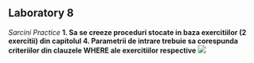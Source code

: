 ## Laboratory 8

*Sarcini Practice*
**1. Sa se creeze proceduri stocate in baza exercitiilor (2 exercitii) din capitolul 4. Parametrii de intrare trebuie sa corespunda criteriilor din clauzele WHERE ale exercitiilor respective**
![](https://github.com/nadiusa/Data_Base/blob/master/Lab9/Lab9photos/procedure1.a.PNG)


